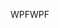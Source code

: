 <span data-ttu-id="d3eb9-101">WPF</span><span class="sxs-lookup"><span data-stu-id="d3eb9-101">WPF</span></span>